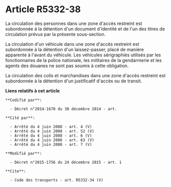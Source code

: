 # Article R5332-38

La circulation des personnes dans une zone d'accès restreint est subordonnée à la détention d'un document d'identité et de
l'un des titres de circulation prévus par la présente sous-section. 

La circulation d'un véhicule dans une zone d'accès restreint est subordonnée à la détention d'un laissez-passer, placé de
manière apparente à l'avant du véhicule. Les véhicules sérigraphiés utilisés par les fonctionnaires de la police nationale,
les militaires de la gendarmerie et les agents des douanes ne sont pas soumis à cette obligation. 

La circulation des colis et marchandises dans une zone d'accès restreint est subordonnée à la détention d'un justificatif
d'accès ou de transit.

**Liens relatifs à cet article**

	**Codifié par**:

	  - Décret n°2014-1670 du 30 décembre 2014 - art.

	**Cité par**:

	  - Arrêté du 4 juin 2008 - art. 4 (V)
	  - Arrêté du 4 juin 2008 - art. 52 (V)
	  - Arrêté du 4 juin 2008 - art. 6 (V)
	  - Arrêté du 4 juin 2008 - art. 63 (V)
	  - Arrêté du 4 juin 2008 - art. 7 (V)

	**Modifié par**:

	  - Décret n°2015-1756 du 24 décembre 2015 - art. 1

	**Cite**:

	  - Code des transports - art. R5332-34 (V)
